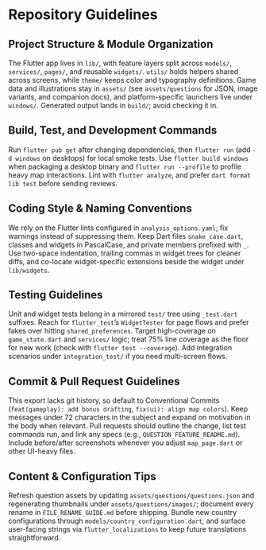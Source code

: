 # Repository Guidelines

## Project Structure & Module Organization
The Flutter app lives in `lib/`, with feature layers split across `models/`, `services/`, `pages/`, and reusable `widgets/`. `utils/` holds helpers shared across screens, while `theme/` keeps color and typography definitions. Game data and illustrations stay in `assets/` (see `assets/questions` for JSON, image variants, and companion docs), and platform-specific launchers live under `windows/`. Generated output lands in `build/`; avoid checking it in.

## Build, Test, and Development Commands
Run `flutter pub get` after changing dependencies, then `flutter run` (add `-d windows` on desktops) for local smoke tests. Use `flutter build windows` when packaging a desktop binary and `flutter run --profile` to profile heavy map interactions. Lint with `flutter analyze`, and prefer `dart format lib test` before sending reviews.

## Coding Style & Naming Conventions
We rely on the Flutter lints configured in `analysis_options.yaml`; fix warnings instead of suppressing them. Keep Dart files `snake_case.dart`, classes and widgets in PascalCase, and private members prefixed with `_`. Use two-space indentation, trailing commas in widget trees for cleaner diffs, and co-locate widget-specific extensions beside the widget under `lib/widgets`.

## Testing Guidelines
Unit and widget tests belong in a mirrored `test/` tree using `_test.dart` suffixes. Reach for `flutter_test`’s `WidgetTester` for page flows and prefer fakes over hitting `shared_preferences`. Target high-coverage on `game_state.dart` and `services/` logic; treat 75% line coverage as the floor for new work (check with `flutter test --coverage`). Add integration scenarios under `integration_test/` if you need multi-screen flows.

## Commit & Pull Request Guidelines
This export lacks git history, so default to Conventional Commits (`feat(gameplay): add bonus drafting`, `fix(ui): align map colors`). Keep messages under 72 characters in the subject and expand on motivation in the body when relevant. Pull requests should outline the change, list test commands run, and link any specs (e.g., `QUESTION_FEATURE_README.md`). Include before/after screenshots whenever you adjust `map_page.dart` or other UI-heavy files.

## Content & Configuration Tips
Refresh question assets by updating `assets/questions/questions.json` and regenerating thumbnails under `assets/questions/images/`; document every rename in `FILE_RENAME_GUIDE.md` before shipping. Bundle new country configurations through `models/country_configuration.dart`, and surface user-facing strings via `flutter_localizations` to keep future translations straightforward.
